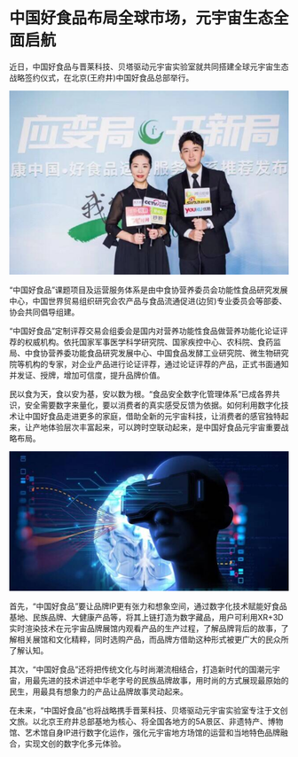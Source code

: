 # 中国好食品布局全球市场，元宇宙生态全面启航


近日，中国好食品与晋莱科技、贝塔驱动元宇宙实验室就共同搭建全球元宇宙生态战略签约仪式，在北京(王府井)中国好食品总部举行。

![配图](editor_513_7b0e602a18b706c8c9482a95d3a511a8.jpeg)

“中国好食品”课题项目及运营服务体系是由中食协营养委员会功能性食品研究发展中心，中国世界贸易组织研究会农产品与食品流通促进(边贸)专业委员会等部委、协会共同倡导组建。

“中国好食品”定制评荐交易会组委会是国内对营养功能性食品做营养功能化论证评荐的权威机构。依托国家军事医学科学研究院、国家疾控中心、农科院、食药监局、中食协营养委功能食品研究发展中心、中国食品发酵工业研究院、微生物研究院等机构的专家，对企业产品进行论证评荐，通过论证评荐的产品，正式书面通知并发证、授牌，增加可信度，提升品牌价值。

民以食为天，食以安为基，安以数为根。“食品安全数字化管理体系”已成各界共识，安全需要数字来量化，要以消费者的真实感受反馈为依据。如何利用数字化技术让中国好食品走进更多的家庭，借助全新的元宇宙科技，让消费者的感官独特起来，让产地体验层次丰富起来，可以跨时空联动起来，是中国好食品元宇宙重要战略布局。

![配图](editor_513_093be77bad79773f55682784e3298bf9.jpeg)

首先，“中国好食品”要让品牌IP更有张力和想象空间，通过数字化技术赋能好食品基地、民族品牌、大健康产品等，将其上链打造为数字藏品，用户可利用XR+3D实时渲染技术在元宇宙品牌展馆内观看产品的生产过程，了解品牌背后的故事，了解相关展馆和文化精粹，同时选购产品，而品牌方借助这种形式被更广大的民众所了解认知。

其次，“中国好食品”还将把传统文化与时尚潮流相结合，打造新时代的国潮元宇宙，用最先进的技术讲述中华老字号的民族品牌故事，用时尚的方式展现最原始的民生，用最具有想象力的产品让品牌故事灵动起来。

在未来，“中国好食品”也将战略携手晋莱科技、贝塔驱动元宇宙实验室专注于文创文旅。以北京王府井总部基地为核心、将全国各地方的5A景区、非遗特产、博物馆、艺术馆自身IP进行数字化运作，强化元宇宙地方场馆的运营和当地特色品牌融合，实现文创的数字化多元体验。
